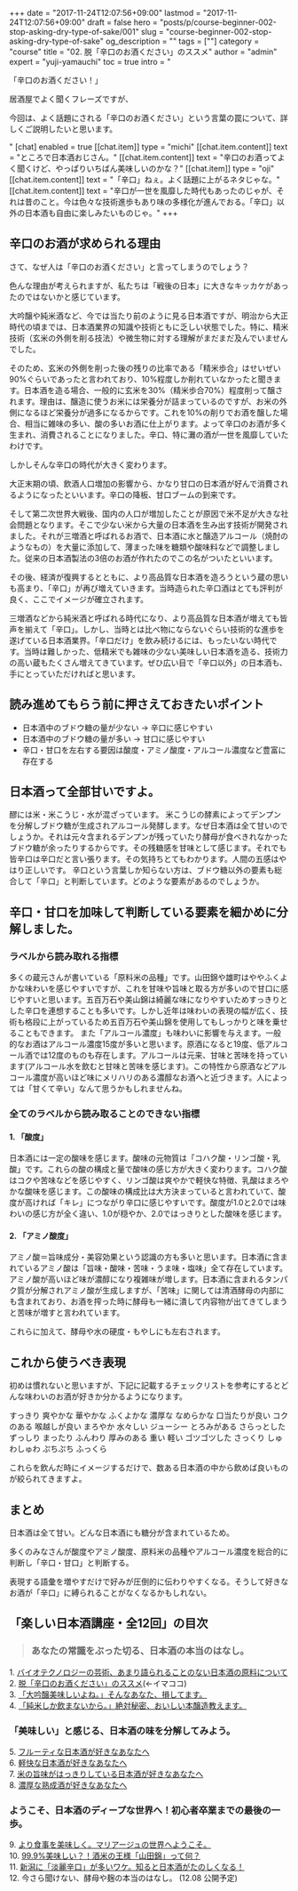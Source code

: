 +++
date = "2017-11-24T12:07:56+09:00"
lastmod = "2017-11-24T12:07:56+09:00"
draft = false
hero = "posts/p/course-beginner-002-stop-asking-dry-type-of-sake/001"
slug = "course-beginner-002-stop-asking-dry-type-of-sake"
og_description = ""
tags = [""]
category = "course"
title = "02. 脱「辛口のお酒ください」のススメ"
author = "admin"
expert = "yuji-yamauchi"
toc = true
intro = "<p>「辛口のお酒ください！」</p><p>居酒屋でよく聞くフレーズですが、</p><p>今回は、よく話題にされる「辛口のお酒ください」という言葉の罠について、詳しくご説明したいと思います。</p>"
[chat]
  enabled = true
  [[chat.item]]
    type = "michi"
    [[chat.item.content]]
      text = "ところで日本酒おじさん。"
    [[chat.item.content]]
      text = "辛口のお酒ってよく聞くけど、やっぱりいちばん美味しいのかな？"
  [[chat.item]]
    type = "oji"
    [[chat.item.content]]
      text = "「辛口」ねぇ。よく話題に上がるネタじゃな。"
    [[chat.item.content]]
      text = "辛口が一世を風靡した時代もあったのじゃが、それは昔のこと。今は色々な技術進歩もあり味の多様化が進んでおる。「辛口」以外の日本酒も自由に楽しみたいものじゃ。"
+++





## 辛口のお酒が求められる理由
さて、なぜ人は「辛口のお酒ください」と言ってしまうのでしょう？

色んな理由が考えられますが、私たちは「戦後の日本」に大きなキッカケがあったのではないかと感じています。

<!-- 「辛口ください ！」なぜみなさん辛口が好きなんですか？「美味しい」と言うイメージだけが先行していますよ。なぜこのイメージが定着してしまっているのか。それは非常に甘く質の良いとは言えない味わいの日本酒がマジョリティーの時、蔵は丁寧で高品質な製造を心がけていたのです。そうしてできたのが「辛口」。とても評判が良くここでイメージが確立されます。
2級酒などから純米酒と呼ばれる時代になり、より高品質な日本酒が増えても皆声を揃えて「辛口」。それは「巨人・大鵬・卵焼き」と同じです。味の多様化が進んでいる今だからこそ様々な味の日本酒を楽しんでみてください。
 -->

大吟醸や純米酒など、今では当たり前のように見る日本酒ですが、明治から大正時代の頃までは、日本酒業界の知識や技術ともに乏しい状態でした。特に、精米技術（玄米の外側を削る技法）や微生物に対する理解がまだまだ及んでいませんでした。

そのため、玄米の外側を削った後の残りの比率である「精米歩合」はせいぜい90%ぐらいであったと言われており、10%程度しか削れていなかったと聞きます。日本酒を造る場合、一般的に玄米を30%（精米歩合70%）程度削って醸されます。理由は、醸造に使うお米には栄養分が詰まっているのですが、お米の外側になるほど栄養分が過多になるからです。これを10%の削りでお酒を醸した場合、相当に雑味の多い、酸の多いお酒に仕上がります。よって辛口のお酒が多く生まれ、消費されることになりました。辛口、特に灘の酒が一世を風靡していたわけです。

しかしそんな辛口の時代が大きく変わります。

大正末期の頃、飲酒人口増加の影響から、かなり甘口の日本酒が好んで消費されるようになったといいます。辛口の降板、甘口ブームの到来です。

そして第二次世界大戦後、国内の人口が増加したことが原因で米不足が大きな社会問題となります。そこで少ない米から大量の日本酒を生み出す技術が開発されました。それが三増酒と呼ばれるお酒で、日本酒に水と醸造アルコール（焼酎のようなもの）を大量に添加して、薄まった味を糖類や酸味料などで調整しました。従来の日本酒製法の3倍のお酒が作れたのでこの名がついたといいます。

その後、経済が復興するとともに、より高品質な日本酒を造ろうという蔵の思いも高まり、「辛口」が再び増えていきます。当時造られた辛口酒はとても評判が良く、ここでイメージが確立されます。

三増酒などから純米酒と呼ばれる時代になり、より高品質な日本酒が増えても皆声を揃えて「辛口」。しかし、当時とは比べ物にならないぐらい技術的な進歩を遂げている日本酒業界。「辛口だけ」を飲み続けるには、もったいない時代です。当時は難しかった、低精米でも雑味の少ない美味しい日本酒を造る、技術力の高い蔵もたくさん増えてきています。ぜひ広い目で「辛口以外」の日本酒も、手にとっていただければと思います。


## 読み進めてもらう前に押さえておきたいポイント
- 日本酒中のブドウ糖の量が少ない → 辛口に感じやすい
- 日本酒中のブドウ糖の量が多い → 甘口に感じやすい
- 辛口・甘口を左右する要因は酸度・アミノ酸度・アルコール濃度など豊富に存在する



## 日本酒って全部甘いですよ。
醪には米・米こうじ・水が混ざっています。
米こうじの酵素によってデンプンを分解しブドウ糖が生成されアルコール発酵します。なぜ日本酒は全て甘いのでしょうか。それは元々含まれるデンプンが残っていたり酵母が食べきれなかったブドウ糖が余ったりするからです。その残糖感を甘味として感じます。それでも皆辛口は辛口だと言い張ります。その気持ちとてもわかります。人間の五感はやはり正しいです。
辛口という言葉しか知らない方は、ブドウ糖以外の要素も総合して「辛口」と判断しています。どのような要素があるのでしょうか。



## 辛口・甘口を加味して判断している要素を細かめに分解しました。

### ラベルから読み取れる指標
多くの蔵元さんが書いている「原料米の品種」です。山田錦や雄町はややふくよかな味わいを感じやすいですが、これを甘味や旨味と取る方が多いので甘口に感じやすいと思います。五百万石や美山錦は綺麗な味になりやすいためすっきりとした辛口を連想することも多いです。しかし近年は味わいの表現の幅が広く、技術も格段に上がっているため五百万石や美山錦を使用してもしっかりと味を乗せることもできます。
また「アルコール濃度」も味わいに影響を与えます。一般的なお酒はアルコール濃度15度が多いと思います。原酒になると19度、低アルコール酒では12度のものも存在します。アルコールは元来、甘味と苦味を持っています(アルコール水を飲むと甘味と苦味を感じます)。この特性から原酒などアルコール濃度が高いほど味にメリハリのある濃醇なお酒へと近づきます。人によっては「甘くて辛い」なんて思うかもしれませんね。

### 全てのラベルから読み取ることのできない指標
#### 1. 「酸度」
日本酒には一定の酸味を感じます。酸味の元物質は「コハク酸・リンゴ酸・乳酸」です。これらの酸の構成と量で酸味の感じ方が大きく変わります。コハク酸はコクや苦味などを感じやすく、リンゴ酸は爽やかで軽快な特徴、乳酸はまろやかな酸味を感じます。この酸味の構成比は大方決まっていると言われていて、酸度が高ければ「キレ」につながり辛口に感じやすいです。酸度が1.0と2.0では味わいの感じ方が全く違い、1.0が穏やか、2.0ではっきりとした酸味を感じます。

#### 2. 「アミノ酸度」
アミノ酸＝旨味成分・美容効果という認識の方も多いと思います。日本酒に含まれているアミノ酸は「旨味・酸味・苦味・うま味・塩味」全て存在しています。アミノ酸が高いほど味が濃醇になり複雑味が増します。日本酒に含まれるタンパク質が分解されアミノ酸が生成しますが、「苦味」に関しては清酒酵母の内部にも含まれており、お酒を搾った時に酵母も一緒に潰して内容物が出てきてしまうと苦味が増すと言われています。

これらに加えて、酵母や水の硬度・もやしにも左右されます。



## これから使うべき表現

初めは慣れないと思いますが、下記に記載するチェックリストを参考にするとどんな味わいのお酒が好きか分かるようになります。

すっきり
爽やかな
華やかな
ふくよかな
濃厚な
なめらかな
口当たりが良い
コクのある
喉越しが良い
まろやか
水々しい
ジューシー
とろみがある
さらっとした
ずっしり
まったり
ふんわり
厚みのある
重い
軽い
ゴツゴツした
さっくり
しゅわしゅわ
ぷちぷち
ふっくら

これらを飲んだ時にイメージするだけで、数ある日本酒の中から飲めば良いものが絞られてきますよ。


## まとめ
日本酒は全て甘い。どんな日本酒にも糖分が含まれているため。

多くのみなさんが酸度やアミノ酸度、原料米の品種やアルコール濃度を総合的に判断し「辛口・甘口」と判断する。

表現する語彙を増やすだけで好みが圧倒的に伝わりやすくなる。そうして好きなお酒が「辛口」に縛られることがなくなるかもしれない。


## 「楽しい日本酒講座・全12回」の目次
>### あなたの常識をぶった切る、日本酒の本当のはなし。 
1\. [バイオテクノロジーの芸術、あまり語られることのない日本酒の原料について](/p/course-beginner-001-do-you-know-what-its-made-of)  
2\. [脱「辛口のお酒ください」のススメ](/p/course-beginner-002-stop-asking-dry-type-of-sake)(←イマココ)  
3\. [「大吟醸美味しいよね。」そんなあなた、損してます。](/p/course-003-the-myth-of-the-highest-grade-sake)  
4\. [「純米しか飲まないから。」絶対秘密、おいしい本醸造教えます。](/p/course-004-a-letter-for-junmai-lovers/)  

### 「美味しい」と感じる、日本酒の味を分解してみよう。
5\. [フルーティな日本酒が好きなあなたへ](/p/course-005-fruity-sake/)  
6\. [軽快な日本酒が好きなあなたへ](/p/course-006-smooth-sake/)  
7\. [米の旨味がはっきりしている日本酒が好きなあなたへ](/p/course-007-umami-sake/)  
8\. [濃厚な熟成酒が好きなあなたへ](/p/course-008-aged-sake/)  

### ようこそ、日本酒のディープな世界へ！初心者卒業までの最後の一歩。
9\. [より食事を美味しく。マリアージュの世界へようこそ。](/p/course-009-sake-marriage/)  
10\. [99.9%美味しい？！酒米の王様「山田錦」って何？](/p/course-010-yamadanishiki/)  
11\. [新潟に「淡麗辛口」が多いワケ。知ると日本酒がたのしくなる！](/p/course-011-nigata-dry-sake/)  
12\. 今さら聞けない、酵母や麹の本当のはなし。  (12.08 公開予定)   
